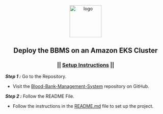 <div align="center">
  <img src="https://github.com/soravkumarsharma/Blood-Bank-Management-System-Infra/assets/77971771/8ef12cd0-4d48-4e3b-a7e3-11a9c52f4ef1" alt="logo" width="100" height="100">
  <h2>Deploy the BBMS on an Amazon EKS Cluster</h2>
  <h3>|| <ins>Setup Instructions</ins> ||</h3>
</div>

***Step 1 :*** Go to the Repository.
- Visit the [Blood-Bank-Management-System](https://github.com/soravkumarsharma/Blood-Bank-Management-System.git) repository on GitHub.

***Step 2 :*** Follow the README File.
- Follow the instructions in the [README.md](https://github.com/soravkumarsharma/Blood-Bank-Management-System/blob/main/README.md) file to set up the project.

